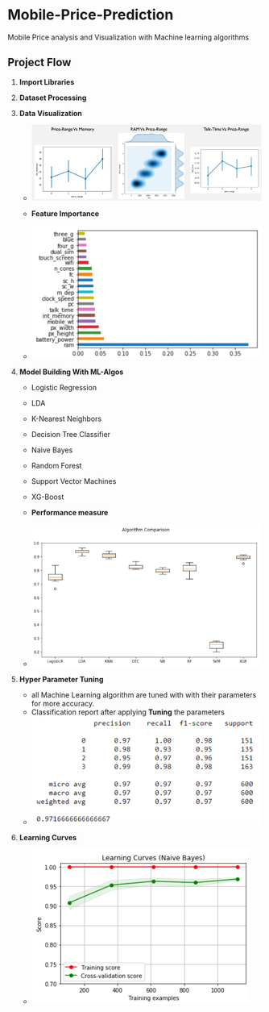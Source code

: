 # Mobile-Price-Prediction
Mobile Price analysis and Visualization with Machine learning algorithms

## Project Flow
1) **Import Libraries**
2) **Dataset Processing**
3) **Data Visualization**
    * ![ram_price](model_images/viz.PNG)
      
   * **Feature Importance**
    * ![ram](model_images/fimp.PNG)
   
4) **Model Building With ML-Algos**
   * Logistic Regression
   * LDA
   * K-Nearest Neighbors
   * Decision Tree Classifier
   * Naive Bayes
   * Random Forest
   * Support Vector Machines
   * XG-Boost
      
   * **Performance measure**
    * ![ram_price](model_images/models_acc.PNG)
   
5) **Hyper Parameter Tuning**
   * all Machine Learning algorithm are tuned with with their parameters for more accuracy.    
   * Classification report after applying **Tuning** the parameters
    * ![ram_price](model_images/classification_report.PNG)
   
6) **Learning Curves**
    * ![ram_price](model_images/learning_curves.PNG)
